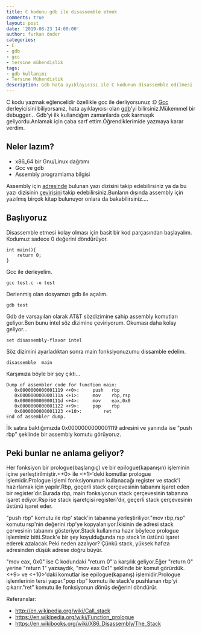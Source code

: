 ```yaml
---
title: C kodunu gdb ile disassemble etmek
comments: true
layout: post
date: '2019-08-23 14:00:00'
author: furkan önder
categories:
- C
- gdb
- gcc
- tersine mühendislik
tags:
- gdb kullanımı
- Tersine Mühendislik
description: Gdb hata ayıklayıcısı ile C kodunun disassemble edilmesi
---
```


C kodu yazmak eğlencelidir özellikle gcc ile derliyorsunuz :D [Gcc](https://gcc.gnu.org/) derleyicisini biliyorsanız, hata ayıklayıcısı olan [gdb](https://www.gnu.org/software/gdb/)'yi bilirsiniz.Mükemmel bir debugger... Gdb'yi ilk kullandığım zamanlarda çok karmaşık geliyordu.Anlamak için çaba sarf ettim.Öğrendiklerimide yazmaya karar verdim.

## Neler lazım?
* x86_64 bir Gnu/Linux dağıtımı
* Gcc ve gdb
* Assembly programlama bilgisi

Assembly için [adresinde](https://0xax.github.io/asm_1/) bulunan yazı dizisini takip edebilirsiniz ya da bu yazı dizisinin [çevirisini](https://github.com/furkanonder/asm) takip edebilirsiniz.Bunların dışında assembly için yazılmış birçok kitap bulunuyor onlara da bakabilirsiniz....

## Başlıyoruz
Disassemble etmesi kolay olması için basit bir kod parçasından başlayalım.
Kodumuz sadece 0 değerini döndürüyor.

```
int main(){
    return 0;
}
```

Gcc ile derleyelim.

```
gcc test.c -o test
```

Derlenmiş olan dosyamızı gdb ile açalım.

```
gdb test
```

Gdb de varsayılan olarak AT&T sözdizimine sahip assembly komutları geliyor.Ben bunu intel söz dizimine çeviriyorum.
Okuması daha kolay geliyor...

```
set disassembly-flavor intel
```

Söz dizimini ayarladıktan sonra main fonksiyonuzumu dissamble edelim.

```
disassemble  main
```

Karşımıza böyle bir şey çıktı...

```
Dump of assembler code for function main:
   0x0000000000001119 <+0>:	    push   rbp
   0x000000000000111a <+1>:	    mov    rbp,rsp
   0x000000000000111d <+4>:	    mov    eax,0x0
   0x0000000000001122 <+9>:	    pop    rbp
   0x0000000000001123 <+10>:	    ret    
End of assembler dump.
```

İlk satıra baktığımızda 0x0000000000001119 adresini ve yanında ise "push rbp" şeklinde bir assembly komutu görüyoruz.

## Peki bunlar ne anlama geliyor?
Her fonksiyon bir prologue(başlangıç) ve bir epilogue(kapanışın) işleminin içine yerleştirilmiştir.<+0> ile <+1>'deki komutlar prologue işlemidir.Prologue işlemi fonksiyonunun kullanacağı register ve stack'i hazırlamak için yapılır.Rbp, geçerli stack çerçevesinin tabanını işaret eden bir register'dır.Burada rbp, main fonksiyonun stack çerçevesinin tabanına işaret ediyor.Rsp ise stack işaretçisi registeri'dır, geçerli stack çerçevesinin üstünü işaret eder.

"push rbp" komutu ile rbp' stack'in tabanına yerleştiriliyor."mov rbp,rsp" komutu rsp'nin değerini rbp'ye kopyalanıyor.İkisinin de adresi stack çervesinin tabanını gösteriyor.Stack kullanıma hazır böylece prologue işlemimiz bitti.Stack'e bir şey koyulduğunda rsp stack'in üstünü işaret ederek azalacak.Peki neden azalıyor? Çünkü stack, yüksek hafıza adresinden düşük adrese doğru büyür.

"mov eax, 0x0" ise C kodundaki "return 0"'a karşılık geliyor.Eğer "return 0" yerine "return 1" yazsaydık, "mov eax 0x1" şeklinde bir komut görürdük.<+9> ve <+10>'daki komutlar ise epilogue(kapanış) işlemidir.Prologue işlemlerinin tersi yapar."pop rbp" komutu ile stack'e pushlanan rbp'yi çıkarır."ret" komutu ile fonksiyonun dönüş değerini döndürür.

Referanslar:
* http://en.wikipedia.org/wiki/Call_stack
* https://en.wikipedia.org/wiki/Function_prologue
* https://en.wikibooks.org/wiki/X86_Disassembly/The_Stack